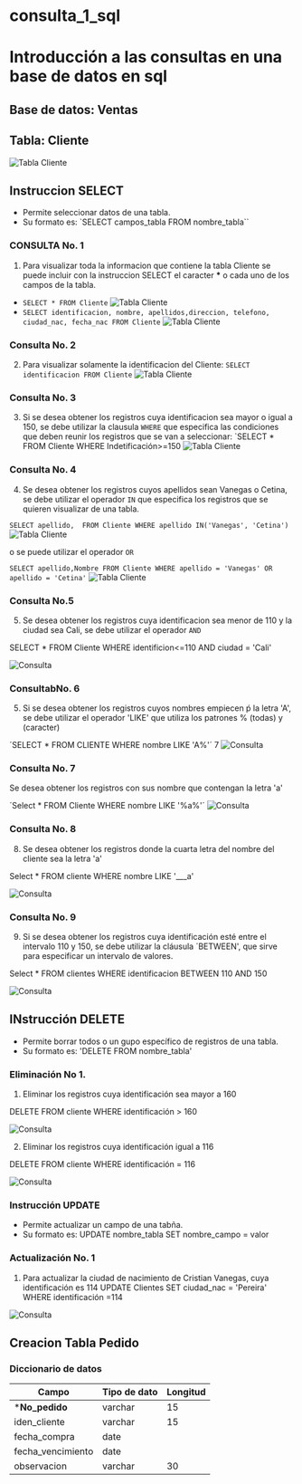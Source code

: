 # consulta_1_sql
# Introducción a las consultas en una base de datos en sql

## Base de datos: Ventas
## Tabla: Cliente

![Tabla Cliente](tabla_cliente.png "Tabla Cliente")

## Instruccion SELECT
- Permite seleccionar datos de una tabla.
- Su formato es: `SELECT campos_tabla FROM nombre_tabla``

### CONSULTA No. 1
1. Para visualizar toda la informacion que contiene la tabla Cliente se puede incluir con la instruccion SELECT el caracter **\*** o cada uno de los campos de la tabla.

- `SELECT * FROM Cliente`
![Tabla Cliente](cliente1_1.png "Tabla consulta1_2")
- `SELECT identificacion, nombre, apellidos,direccion, telefono, ciudad_nac, fecha_nac FROM Cliente`
![Tabla Cliente](consulta1_2.png "Tabla consulta 2")

### Consulta No. 2

2. Para visualizar solamente la identificacion del Cliente: `SELECT identificacion FROM Cliente`
![Tabla Cliente](consulta2.png "Tabla consulta 2")

### Consulta No. 3

3. Si se desea obtener los registros cuya identificacion sea mayor o igual a 150, se debe utilizar la clausula `WHERE` que especifica las condiciones que deben reunir los registros que se van a seleccionar: `SELECT * FROM Cliente WHERE Indetificación>=150
![Tabla Cliente](consulta3.png "Tabla consulta 3")


### Consulta No. 4 

4. Se desea obtener los registros cuyos apellidos sean Vanegas o Cetina, se debe utilizar el operador `IN` que especifica los registros que se quieren visualizar de una tabla.

`SELECT apellido,  FROM Cliente WHERE apellido IN('Vanegas', 'Cetina')`
![Tabla Cliente](consulta4_1.png "Tabla consulta 4_1")


o se puede utilizar el operador `OR`

`SELECT apellido,Nombre FROM Cliente WHERE apellido = 'Vanegas' OR apellido = 'Cetina'` 
![Tabla Cliente](consulta4.png "Tabla consulta 4_2")

### Consulta No.5

5. Se desea obtener los registros cuya identificacion sea menor de 110 y la ciudad sea Cali, se debe utilizar el operador `AND`

SELECT * FROM Cliente WHERE identificion<=110 AND ciudad = 'Cali'

![Consulta](consulta5.png "consulta 5")

### ConsultabNo. 6 
5. Si se desea obtener los registros cuyos nombres empiecen ṕ la letra 'A', se debe utilizar el operador 'LIKE' que utiliza los patrones % (todas) y (caracter)

´SELECT * FROM CLIENTE WHERE nombre LIKE 'A%'´
7
![Consulta](consulta5.png "consulta 6")

### Consulta No. 7
Se desea obtener los registros con sus nombre que contengan la letra 'a'

´Select * FROM Cliente WHERE nombre LIKE '%a%'´
![Consulta](/7.png "consulta 7")

### Consulta No. 8

8. Se desea obtener los registros donde la cuarta letra del nombre del cliente sea la letra 'a'

Select * FROM cliente   WHERE nombre LIKE '___a'

![Consulta](/8.png "consulta 8")

### Consulta No. 9

9. Si se desea obtener los registros cuya identificación esté entre el intervalo 110 y 150, se debe utilizar la cláusula ´BETWEEN', que sirve para especificar un intervalo de valores.

Select * FROM clientes WHERE identificacion BETWEEN 110 AND 150 

![Consulta](/9.png "consulta 9")

## INstrucción DELETE 
- Permite borrar todos o un gupo específico de registros de una tabla.
- Su formato es: 'DELETE FROM nombre_tabla'

### Eliminación No 1.

1. Eliminar los registros cuya identificación sea mayor a 160 

DELETE FROM cliente WHERE identificación > 160


![Consulta](/delete.png "consulta de eliminación 1")

2. Eliminar los registros cuya identificación igual a 116

DELETE FROM cliente WHERE identificación = 116

![Consulta](/116.png "consulta de eliminación de dato 116 de la tabla ")

### Instrucción UPDATE 
- Permite actualizar un campo de una tabña. 
- Su formato es: UPDATE nombre_tabla SET nombre_campo = valor

### Actualización No. 1 
1. Para actualizar la ciudad de nacimiento de Cristian Vanegas, cuya identificación es 114 
UPDATE Clientes SET ciudad_nac = 'Pereira' WHERE identificación =114

![Consulta](/cambio.png "consulta cambio de datos del 114 ")

## Creacion Tabla Pedido

### Diccionario de datos
|Campo|Tipo de dato|Longitud|
|-----|------------|--------|
|***No_pedido**|varchar|15|
|iden_cliente|varchar|15|
|fecha_compra|date||
|fecha_vencimiento|date||
|observacion|varchar|30|